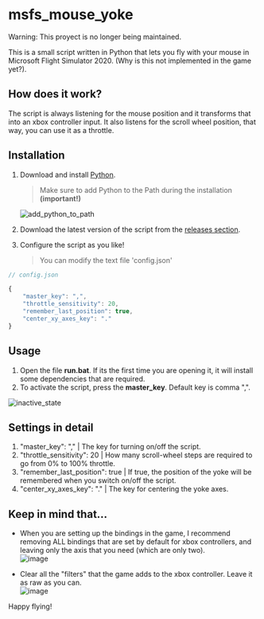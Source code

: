 # msfs_mouse_yoke

Warning: This proyect is no longer being maintained.

This is a small script written in Python that lets you fly with your mouse in Microsoft Flight Simulator 2020. (Why is this not implemented in the game yet?).


## How does it work?

The script is always listening for the mouse position and it transforms that into an xbox controller input. It also listens for the scroll wheel position, that way, you can use it as a throttle. 


## Installation

1. Download and install [Python](https://www.python.org/).
	  > Make sure to add Python to the Path during the installation **(important!)**
   
   ![add_python_to_path](https://github.com/matiaspedelhez/msfs_mouse_yoke/assets/81604853/5c6e7547-89cb-4376-98ce-2f2ca9b64d85)

	
 2. Download the latest version of the script from the [releases section](https://github.com/matiaspedelhez/msfs_mouse_yoke/releases).
 3. Configure the script as you like! 
	 > You can modify the text file 'config.json'

```javascript
// config.json

{ 
    "master_key": ",",
    "throttle_sensitivity": 20,
    "remember_last_position": true,
    "center_xy_axes_key": "."
}

```

## Usage

 1. Open the file **run.bat**. If its the first time you are opening it, it will install some dependencies that are required.
 2. To activate the script, press the **master_key**. Default key is comma ",".
    
![inactive_state](https://github.com/matiaspedelhez/msfs_mouse_yoke/assets/81604853/32de6ea2-68ab-4f7d-a63a-92237358baf7)

## Settings in detail

1. "master_key": "," | The key for turning on/off the script.
2. "throttle_sensitivity": 20 | How many scroll-wheel steps are required to go from 0% to 100% throttle.
3. "remember_last_position": true | If true, the position of the yoke will be remembered when you switch on/off the script.
4. "center_xy_axes_key": "." | The key for centering the yoke axes.


## Keep in mind that...
- When you are setting up the bindings in the game, I recommend removing ALL bindings that are set by default for xbox controllers, and leaving only the axis that you need (which are only two).\
![image](https://user-images.githubusercontent.com/81604853/198916272-5f92a8c7-013a-4614-98bd-637830455754.png)

- Clear all the "filters" that the game adds to the xbox controller. Leave it as raw as you can.\
![image](https://user-images.githubusercontent.com/81604853/198917548-432d4f79-d778-429b-b1d3-c74b97eac5b7.png)


Happy flying!

